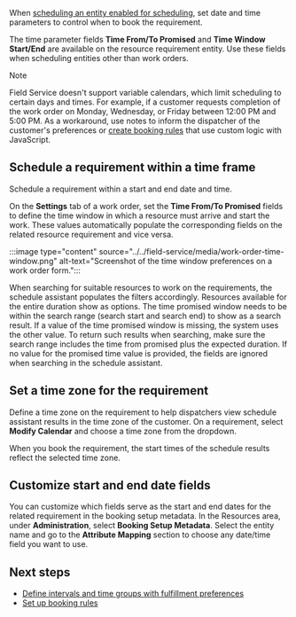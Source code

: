 When [scheduling an entity enabled for scheduling](../../common-scheduler/schedule-new-entity.md), set date and time parameters to control when to book the requirement.

The time parameter fields **Time From/To Promised** and **Time Window Start/End** are available on the resource requirement entity. Use these fields when scheduling entities other than work orders.

> [!NOTE]
> Field Service doesn't support variable calendars, which limit scheduling to certain days and times. For example, if a customer requests completion of the work order on Monday, Wednesday, or Friday between 12:00 PM and 5:00 PM. As a workaround, use notes to inform the dispatcher of the customer's preferences or [create booking rules](../../field-service/set-up-booking-rules.md) that use custom logic with JavaScript.

## Schedule a requirement within a time frame

Schedule a requirement within a start and end date and time.

On the **Settings** tab of a work order, set the **Time From/To Promised** fields to define the time window in which a resource must arrive and start the work. These values automatically populate the corresponding fields on the related resource requirement and vice versa.

:::image type="content" source="../../field-service/media/work-order-time-window.png" alt-text="Screenshot of the time window preferences on a work order form.":::

When searching for suitable resources to work on the requirements, the schedule assistant populates the filters accordingly. Resources available for the entire duration show as options. The time promised window needs to be within the search range (search start and search end) to show as a search result. If a value of the time promised window is missing, the system uses the other value. To return such results when searching, make sure the search range includes the time from promised plus the expected duration. If no value for the promised time value is provided, the fields are ignored when searching in the schedule assistant.

## Set a time zone for the requirement

Define a time zone on the requirement to help dispatchers view schedule assistant results in the time zone of the customer. On a requirement, select **Modify Calendar** and choose a time zone from the dropdown.

When you book the requirement, the start times of the schedule results reflect the selected time zone.

## Customize start and end date fields

You can customize which fields serve as the start and end dates for the related requirement in the booking setup metadata. In the Resources area, under **Administration**, select **Booking Setup Metadata**. Select the entity name and go to the **Attribute Mapping** section to choose any date/time field you want to use.

## Next steps

- [Define intervals and time groups with fulfillment preferences](../../field-service/set-up-time-groups.md)
- [Set up booking rules](../../field-service/set-up-booking-rules.md)